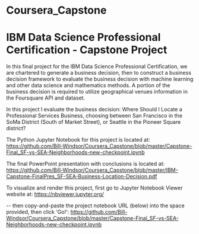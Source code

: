 # Coursera_Capstone
# IBM Data Science Professional Certification - Capstone Project

In this final project for the IBM Data Science Professional Certification, we are chartered to generate a business decision, then to construct a business decision framework to evaluate the business decision with machine learning and other data science and mathematics methods. A portion of the business decision is required to utilize geographical venues information in the Foursquare API and dataset.

In this project I evaluate the business decision: Where Should I Locate a Professional Services Business, choosing between San Francisco in the SoMa District (South of Market Street), or Seattle in the Pioneer Square district?

The Python Jupyter Notebook for this project is located at:
https://github.com/Bill-Windsor/Coursera_Capstone/blob/master/Capstone-Final_SF-vs-SEA-Neighborhoods-new-checkpoint.ipynb

The final PowerPoint presentation with conclusions is located at:
https://github.com/Bill-Windsor/Coursera_Capstone/blob/master/IBM-Capstone-FinalPres_SF-SEA-Business-Location-Decision.pdf

To visualize and render this project, first go to Jupyter Notebook Viewer website at:
https://nbviewer.jupyter.org/

-- then copy-and-paste the project notebook URL (below) into the space provided, then click 'Go!':
https://github.com/Bill-Windsor/Coursera_Capstone/blob/master/Capstone-Final_SF-vs-SEA-Neighborhoods-new-checkpoint.ipynb

